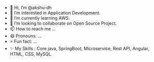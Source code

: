 - 👋 Hi, I’m @akshu-dh
- 👀 I’m interested in Application Development.
- 🌱 I’m currently learning AWS.
- 💞️ I’m looking to collaborate on Open Source Project.
- 📫 How to reach me ...
- 😄 Pronouns: ...
- ⚡ Fun fact: ...
- ✨ My Skills : Core java, SpringBoot, Microservice, Rest API, Angular, HTML, CSS, MySQL.

<!---
akshu-dh/akshu-dh is a ✨ special ✨ repository because its `README.md` (this file) appears on your GitHub profile.
You can click the Preview link to take a look at your changes.
--->
